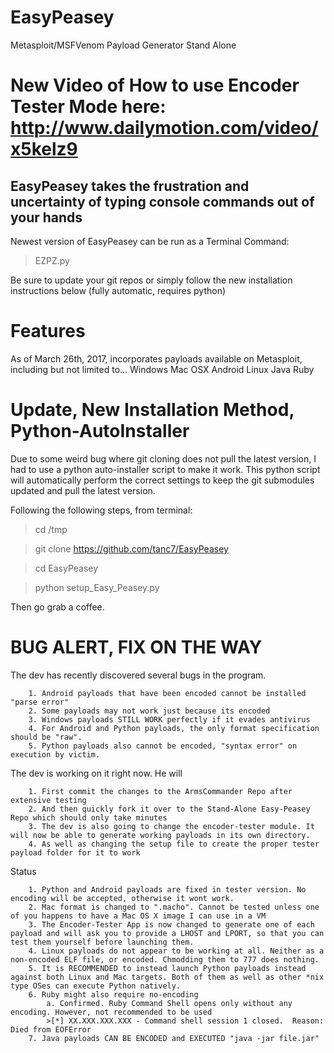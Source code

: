 # EasyPeasey
Metasploit/MSFVenom Payload Generator Stand Alone

# New Video of How to use Encoder Tester Mode here: http://www.dailymotion.com/video/x5kelz9

## EasyPeasey takes the frustration and uncertainty of typing console commands out of your hands
Newest version of EasyPeasey can be run as a Terminal Command:

> EZPZ.py

Be sure to update your git repos or simply follow the new installation instructions below (fully automatic, requires python)

# Features

As of March 26th, 2017, incorporates payloads available on Metasploit, including but not limited to...
    Windows
    Mac OSX
    Android
    Linux
    Java
    Ruby

# Update, New Installation Method, Python-AutoInstaller

Due to some weird bug where git cloning does not pull the latest version, I had to use a python auto-installer script to make it work. 
This python script will automatically perform the correct settings to keep the git submodules updated and pull the latest version.

Following the following steps, from terminal:

>cd /tmp

>git clone https://github.com/tanc7/EasyPeasey

>cd EasyPeasey

>python setup_Easy_Peasey.py

Then go grab a coffee. 

# BUG ALERT, FIX ON THE WAY
The dev has recently discovered several bugs in the program.

        1. Android payloads that have been encoded cannot be installed "parse error"
        2. Some payloads may not work just because its encoded
        3. Windows payloads STILL WORK perfectly if it evades antivirus
        4. For Android and Python payloads, the only format specification should be "raw".
        5. Python payloads also cannot be encoded, "syntax error" on execution by victim.

The dev is working on it right now. He will

        1. First commit the changes to the ArmsCommander Repo after extensive testing
        2. And then quickly fork it over to the Stand-Alone Easy-Peasey Repo which should only take minutes
        3. The dev is also going to change the encoder-tester module. It will now be able to generate working payloads in its own directory.
        4. As well as changing the setup file to create the proper tester payload folder for it to work
    
Status

        1. Python and Android payloads are fixed in tester version. No encoding will be accepted, otherwise it wont work.
        2. Mac format is changed to ".macho". Cannot be tested unless one of you happens to have a Mac OS X image I can use in a VM
        3. The Encoder-Tester App is now changed to generate one of each payload and will ask you to provide a LHOST and LPORT, so that you can test them yourself before launching them.
        4. Linux payloads do not appear to be working at all. Neither as a non-encoded ELF file, or encoded. Chmodding them to 777 does nothing. 
        5. It is RECOMMENDED to instead launch Python payloads instead against both Linux and Mac targets. Both of them as well as other *nix type OSes can execute Python natively.
        6. Ruby might also require no-encoding
            a. Confirmed. Ruby Command Shell opens only without any encoding. However, not recommended to be used
            >[*] XX.XXX.XXX.XXX - Command shell session 1 closed.  Reason: Died from EOFError
        7. Java payloads CAN BE ENCODED and EXECUTED "java -jar file.jar"

        
